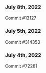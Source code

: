 ### July 8th, 2022

Commit #13127

### July 5th, 2022

Commit #314353


### July 4th, 2022

Commit #72281
